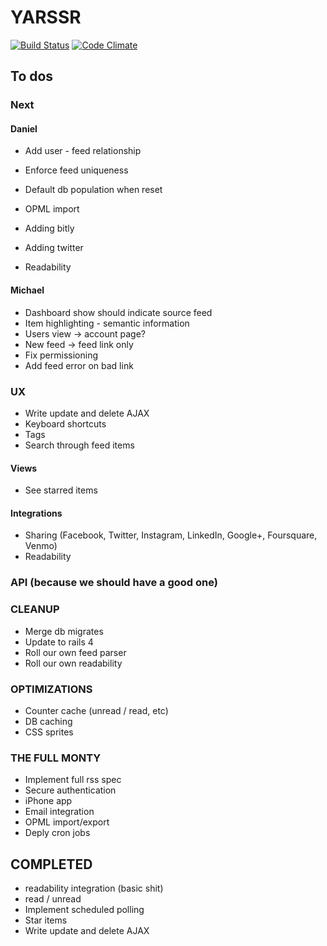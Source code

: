 # YARSSR

[![Build Status](https://travis-ci.org/danielsuo/rss.png)](https://travis-ci.org/danielsuo/rss)
[![Code Climate](https://codeclimate.com/github/danielsuo/rss.png)](https://codeclimate.com/github/danielsuo/rss)

## To dos

### Next
#### Daniel
- Add user - feed relationship
- Enforce feed uniqueness
- Default db population when reset
- OPML import

- Adding bitly
- Adding twitter
- Readability

#### Michael
- Dashboard show should indicate source feed
- Item highlighting - semantic information
- Users view -> account page?
- New feed -> feed link only
- Fix permissioning
- Add feed error on bad link

### UX
- Write update and delete AJAX
- Keyboard shortcuts
- Tags
- Search through feed items

#### Views
- See starred items

#### Integrations
- Sharing (Facebook, Twitter, Instagram, LinkedIn, Google+, Foursquare, Venmo)
- Readability

### API (because we should have a good one)

### CLEANUP
- Merge db migrates
- Update to rails 4
- Roll our own feed parser
- Roll our own readability

### OPTIMIZATIONS
- Counter cache (unread / read, etc)
- DB caching
- CSS sprites

### THE FULL MONTY
- Implement full rss spec
- Secure authentication
- iPhone app
- Email integration
- OPML import/export
- Deply cron jobs

## COMPLETED
- readability integration (basic shit)
- read / unread
- Implement scheduled polling
- Star items
- Write update and delete AJAX

